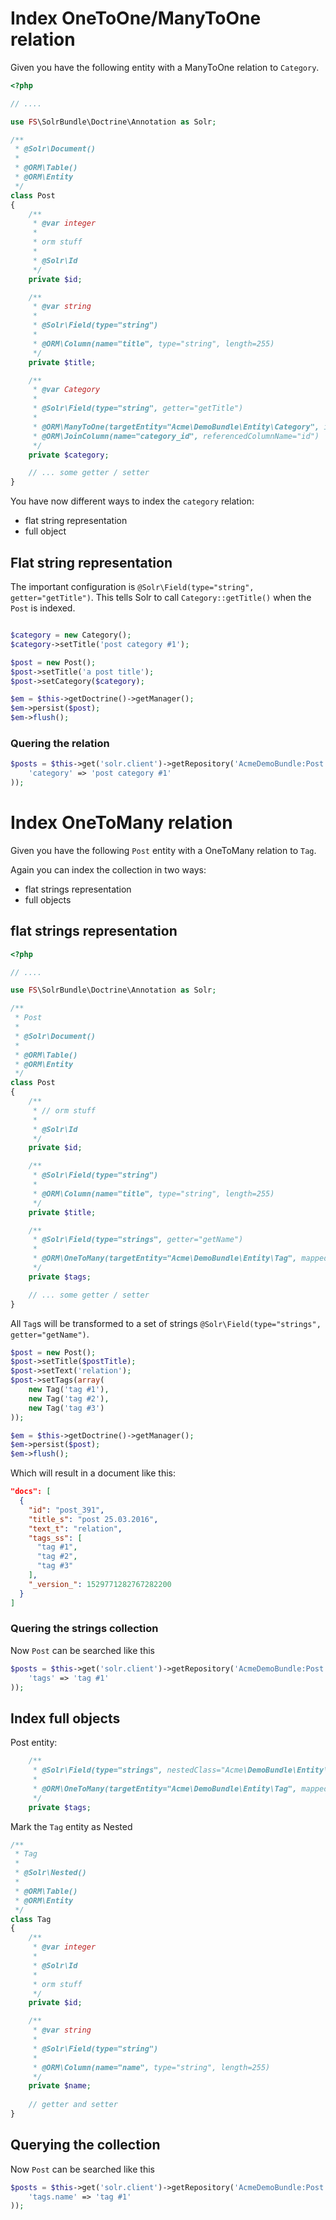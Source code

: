 # Index OneToOne/ManyToOne relation

Given you have the following entity with a ManyToOne relation to `Category`.

```php
<?php

// ....

use FS\SolrBundle\Doctrine\Annotation as Solr;

/**
 * @Solr\Document()
 *
 * @ORM\Table()
 * @ORM\Entity
 */
class Post
{
    /**
     * @var integer
     *
     * orm stuff
     *
     * @Solr\Id
     */
    private $id;

    /**
     * @var string
     *
     * @Solr\Field(type="string")
     *
     * @ORM\Column(name="title", type="string", length=255)
     */
    private $title;

    /**
     * @var Category
     *
     * @Solr\Field(type="string", getter="getTitle")
     *
     * @ORM\ManyToOne(targetEntity="Acme\DemoBundle\Entity\Category", inversedBy="posts", cascade={"persist"})
     * @ORM\JoinColumn(name="category_id", referencedColumnName="id")
     */
    private $category;

    // ... some getter / setter
}
```

You have now different ways to index the `category` relation:

- flat string representation
- full object

## Flat string representation

The important configuration is `@Solr\Field(type="string", getter="getTitle")`. This tells Solr to call `Category::getTitle()` when the `Post` is indexed.
 
```php

$category = new Category();
$category->setTitle('post category #1');

$post = new Post();
$post->setTitle('a post title');
$post->setCategory($category);

$em = $this->getDoctrine()->getManager();
$em->persist($post);
$em->flush();
```

### Quering the relation 

```php
$posts = $this->get('solr.client')->getRepository('AcmeDemoBundle:Post')->findOneBy(array(
    'category' => 'post category #1'
));
```

# Index OneToMany relation

Given you have the following `Post` entity with a OneToMany relation to `Tag`.

Again you can index the collection in two ways:

- flat strings representation
- full objects

## flat strings representation

```php
<?php

// ....

use FS\SolrBundle\Doctrine\Annotation as Solr;

/**
 * Post
 *
 * @Solr\Document()
 *
 * @ORM\Table()
 * @ORM\Entity
 */
class Post
{
    /**
     * // orm stuff
     *
     * @Solr\Id
     */
    private $id;

    /**
     * @Solr\Field(type="string")
     *
     * @ORM\Column(name="title", type="string", length=255)
     */
    private $title;

    /**
     * @Solr\Field(type="strings", getter="getName")
     * 
     * @ORM\OneToMany(targetEntity="Acme\DemoBundle\Entity\Tag", mappedBy="post", cascade={"persist"})
     */
    private $tags;

    // ... some getter / setter
}
```

All `Tag`s will be transformed to a set of strings `@Solr\Field(type="strings", getter="getName")`. 

```php
$post = new Post();
$post->setTitle($postTitle);
$post->setText('relation');
$post->setTags(array(
    new Tag('tag #1'),
    new Tag('tag #2'),
    new Tag('tag #3')
));

$em = $this->getDoctrine()->getManager();
$em->persist($post);
$em->flush();
```

Which will result in a document like this:

```json
"docs": [
  {
    "id": "post_391",
    "title_s": "post 25.03.2016",
    "text_t": "relation",
    "tags_ss": [
      "tag #1",
      "tag #2",
      "tag #3"
    ],
    "_version_": 1529771282767282200
  }
]
```

### Quering the strings collection

Now `Post` can be searched like this

```php
$posts = $this->get('solr.client')->getRepository('AcmeDemoBundle:Post')->findOneBy(array(
    'tags' => 'tag #1'
));
```
   
## Index full objects

Post entity:

```php
    /**
     * @Solr\Field(type="strings", nestedClass="Acme\DemoBundle\Entity\Tag")
     * 
     * @ORM\OneToMany(targetEntity="Acme\DemoBundle\Entity\Tag", mappedBy="post", cascade={"persist"})
     */
    private $tags;
```

Mark the `Tag` entity as Nested

```php
/**
 * Tag
 *
 * @Solr\Nested()
 *
 * @ORM\Table()
 * @ORM\Entity
 */
class Tag
{
    /**
     * @var integer
     *
     * @Solr\Id
     *
     * orm stuff
     */
    private $id;

    /**
     * @var string
     *
     * @Solr\Field(type="string")
     *
     * @ORM\Column(name="name", type="string", length=255)
     */
    private $name;
    
    // getter and setter
}
```

## Querying the collection

Now `Post` can be searched like this

```php
$posts = $this->get('solr.client')->getRepository('AcmeDemoBundle:Post')->findOneBy(array(
    'tags.name' => 'tag #1'
));
```

